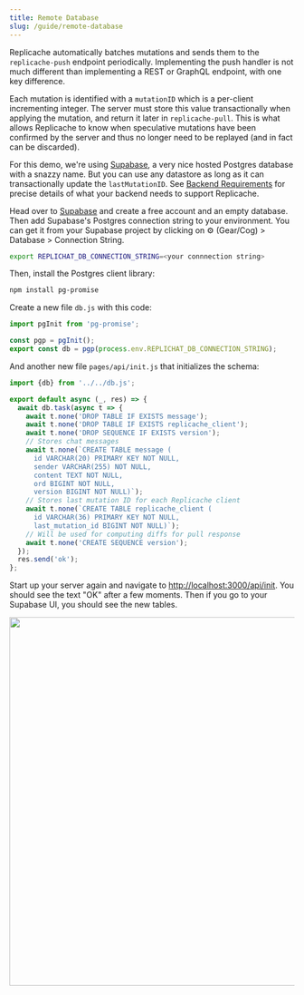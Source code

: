 ```yaml
---
title: Remote Database
slug: /guide/remote-database
---
```


Replicache automatically batches mutations and sends them to the `replicache-push` endpoint periodically. Implementing the push handler is not much different than implementing a REST or GraphQL endpoint, with one key difference.

Each mutation is identified with a `mutationID` which is a per-client incrementing integer. The server must store this value transactionally when applying the mutation, and return it later in `replicache-pull`. This is what allows Replicache to know when speculative mutations have been confirmed by the server and thus no longer need to be replayed (and in fact can be discarded).

For this demo, we're using [Supabase](https://supabase.io), a very nice hosted Postgres database with a snazzy name. But you can use any datastore as long as it can transactionally update the `lastMutationID`. See [Backend Requirements](#TODO) for precise details of what your backend needs to support Replicache.

Head over to [Supabase](https://supabase.io) and create a free account and an empty database. Then add Supabase's Postgres connection string to your environment. You can get it from your Supabase project by clicking on ⚙️ (Gear/Cog) > Database > Connection String.

```bash
export REPLICHAT_DB_CONNECTION_STRING=<your connnection string>
```

Then, install the Postgres client library:

```bash
npm install pg-promise
```

Create a new file `db.js` with this code:

```js
import pgInit from 'pg-promise';

const pgp = pgInit();
export const db = pgp(process.env.REPLICHAT_DB_CONNECTION_STRING);
```

And another new file `pages/api/init.js` that initializes the schema:

```js
import {db} from '../../db.js';

export default async (_, res) => {
  await db.task(async t => {
    await t.none('DROP TABLE IF EXISTS message');
    await t.none('DROP TABLE IF EXISTS replicache_client');
    await t.none('DROP SEQUENCE IF EXISTS version');
    // Stores chat messages
    await t.none(`CREATE TABLE message (
      id VARCHAR(20) PRIMARY KEY NOT NULL,
      sender VARCHAR(255) NOT NULL,
      content TEXT NOT NULL,
      ord BIGINT NOT NULL,
      version BIGINT NOT NULL)`);
    // Stores last mutation ID for each Replicache client
    await t.none(`CREATE TABLE replicache_client (
      id VARCHAR(36) PRIMARY KEY NOT NULL,
      last_mutation_id BIGINT NOT NULL)`);
    // Will be used for computing diffs for pull response
    await t.none('CREATE SEQUENCE version');
  });
  res.send('ok');
};
```

Start up your server again and navigate to [http://localhost:3000/api/init](http://localhost:3000/api/init). You should see the text "OK" after a few moments. Then if you go to your Supabase UI, you should see the new tables.

<p align="center">
  <img src="/img/setup/schema-init.webp" width="650"/>
</p>
